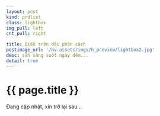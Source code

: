```yaml
---
layout: post
kind: prdlist
class: lightbox
img_pull: left
cnt_pull: right

title: Biển trên dải phân cách
postimage_url: '/hv-assets/imgs/h_preview/lightbox2.jpg'
desc: sẵn sàng suốt ngày đêm...
detail: true
---
```


<h1>{{ page.title }}</h1>

<p>Đang cập nhật, xin trở lại sau...</p>
<p style="font-size:60px;"><i class="fa fa-refresh fa-spin"></i></p>
